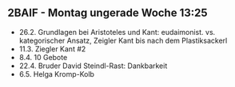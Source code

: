 ## 2BAIF - Montag ungerade Woche 13:25

- 26.2. Grundlagen bei Aristoteles und Kant: eudaimonist. vs. kategorischer
    Ansatz, Zeigler Kant bis nach dem Plastiksackerl
- 11.3. Ziegler Kant #2
- 8.4. 10 Gebote
- 22.4. Bruder David Steindl-Rast: Dankbarkeit
- 6.5. Helga Kromp-Kolb
